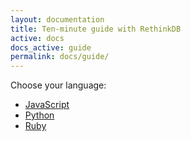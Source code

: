 ```yaml
---
layout: documentation
title: Ten-minute guide with RethinkDB
active: docs
docs_active: guide
permalink: docs/guide/
---
```

Choose your language:

- [JavaScript](javascript/)
- [Python](python/)
- [Ruby](ruby/)
